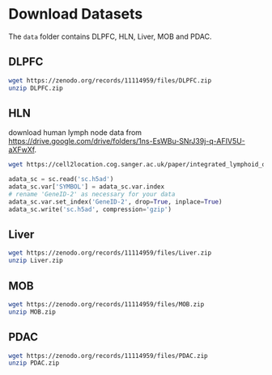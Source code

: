 # Download Datasets

The `data` folder contains DLPFC, HLN, Liver, MOB and PDAC.

## DLPFC
```bash
wget https://zenodo.org/records/11114959/files/DLPFC.zip
unzip DLPFC.zip
```
## HLN
download human lymph node data from https://drive.google.com/drive/folders/1ns-EsWBu-SNrJ39j-q-AFIV5U-aXFwXf.
```bash
wget https://cell2location.cog.sanger.ac.uk/paper/integrated_lymphoid_organ_scrna/RegressionNBV4Torch_57covariates_73260cells_10237genes/sc.h5ad
```
```python
adata_sc = sc.read('sc.h5ad')
adata_sc.var['SYMBOL'] = adata_sc.var.index
# rename 'GeneID-2' as necessary for your data
adata_sc.var.set_index('GeneID-2', drop=True, inplace=True)
adata_sc.write('sc.h5ad', compression='gzip')
```
## Liver
```bash
wget https://zenodo.org/records/11114959/files/Liver.zip
unzip Liver.zip
```
## MOB
```bash
wget https://zenodo.org/records/11114959/files/MOB.zip
unzip MOB.zip
```
## PDAC
```bash
wget https://zenodo.org/records/11114959/files/PDAC.zip
unzip PDAC.zip
```